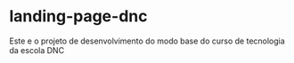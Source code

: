 # landing-page-dnc
Este e o projeto de desenvolvimento do modo base do curso de tecnologia da escola DNC
